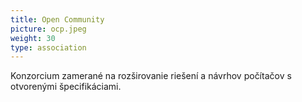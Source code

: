 ```yaml
---
title: Open Community
picture: ocp.jpeg
weight: 30
type: association
---
```


Konzorcium zamerané na rozširovanie riešení a návrhov počítačov s otvorenými špecifikáciami.